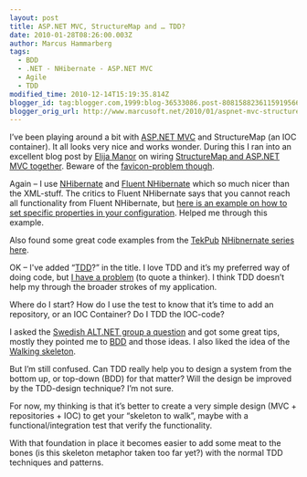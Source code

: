 ```yaml
---
layout: post
title: ASP.NET MVC, StructureMap and … TDD?
date: 2010-01-28T08:26:00.003Z
author: Marcus Hammarberg
tags:
  - BDD
  - .NET - NHibernate - ASP.NET MVC
  - Agile
  - TDD
modified_time: 2010-12-14T15:19:35.814Z
blogger_id: tag:blogger.com,1999:blog-36533086.post-8081588236115919566
blogger_orig_url: http://www.marcusoft.net/2010/01/aspnet-mvc-structuremap-and-tdd.html
---
```


I’ve been playing around a bit with
<a href="http://www.asp.net/mVC/" target="_blank">ASP.NET MVC</a> and
StructureMap (an IOC container). It all looks very nice and works
wonder. During this I ran into an excellent blog post by
<a href="http://elijahmanor.com/" target="_blank">Elija Manor</a> on
wiring <a
href="http://elijahmanor.com/webdevdotnet/post/Using-StructureMap-with-ASPNET-MVC-MVC-Contrib.aspx"
target="_blank">StructureMap and ASP.NET MVC together</a>. Beware of the
<a
href="http://haacked.com/archive/2008/07/14/make-routing-ignore-requests-for-a-file-extension.aspx"
target="_blank">favicon-problem though</a>.

Again – I use <a href="https://www.hibernate.org/343.html"
target="_blank">NHibernate</a> and
<a href="http://fluentnhibernate.org/" target="_blank">Fluent
NHibernate</a> which so much nicer than the XML-stuff. The critics to
Fluent NHibernate says that you cannot reach all functionality from
Fluent NHibernate, but <a
href="http://stackoverflow.com/questions/968730/how-to-set-a-configuration-property-when-using-fluent-nhibernate"
target="_blank">here is an example on how to set specific properties in
your configuration</a>. Helped me through this example.

Also found some great code examples from the
<a href="http://tekpub.com/" target="_blank">TekPub</a>
<a href="http://tekpub.com/view/nhibernate/1"
target="_blank">NHibnernate series</a>
<a href="http://github.com/robconery/Kona/blob/master/Kona.Web/"
target="_blank">here</a>.

OK – I've added
“<a href="http://en.wikipedia.org/wiki/Test-driven_development"
target="_blank">TDD</a>?” in the title. I love TDD and it’s my preferred
way of doing code, but
<a href="http://www.blogger.com/dannorth.net/introducing-bdd"
target="_blank">I have a problem</a> (to quote a thinker). I think TDD
doesn’t help my through the broader strokes of my application.

Where do I start? How do I use the test to know that it’s time to add an
repository, or an IOC Container? Do I TDD the IOC-code?

I asked the <a
href="http://groups.google.se/group/sweden-altnet/browse_thread/thread/748166ff04f8c511"
target="_blank">Swedish ALT.NET group a question</a> and got some great
tips, mostly they pointed me to
<a href="http://en.wikipedia.org/wiki/Behavior_Driven_Development"
target="_blank">BDD</a> and those ideas. I also liked the idea of the
<a href="http://alistair.cockburn.us/Walking+skeleton"
target="_blank">Walking skeleton</a>.

But I’m still confused. Can TDD really help you to design a system from
the bottom up, or top-down (BDD) for that matter? Will the design be
improved by the TDD-design technique? I’m not sure.

For now, my thinking is that it’s better to create a very simple design
(MVC + repositories + IOC) to get your “skeleton to walk”, maybe with a
functional/integration test that verify the functionality.

With that foundation in place it becomes easier to add some meat to the
bones (is this skeleton metaphor taken too far yet?) with the normal TDD
techniques and patterns.
